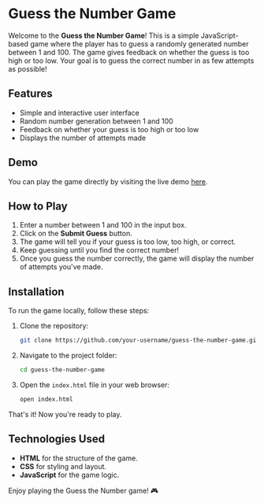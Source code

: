 # Guess the Number Game

Welcome to the **Guess the Number Game**! This is a simple JavaScript-based game where the player has to guess a randomly generated number between 1 and 100. The game gives feedback on whether the guess is too high or too low. Your goal is to guess the correct number in as few attempts as possible!

## Features

- Simple and interactive user interface
- Random number generation between 1 and 100
- Feedback on whether your guess is too high or too low
- Displays the number of attempts made

## Demo

You can play the game directly by visiting the live demo [here](https://your-github-pages-url.com).

## How to Play

1. Enter a number between 1 and 100 in the input box.
2. Click on the **Submit Guess** button.
3. The game will tell you if your guess is too low, too high, or correct.
4. Keep guessing until you find the correct number!
5. Once you guess the number correctly, the game will display the number of attempts you've made.

## Installation

To run the game locally, follow these steps:

1. Clone the repository:
    ```bash
    git clone https://github.com/your-username/guess-the-number-game.git
    ```

2. Navigate to the project folder:
    ```bash
    cd guess-the-number-game
    ```

3. Open the `index.html` file in your web browser:
    ```bash
    open index.html
    ```

That's it! Now you're ready to play.

## Technologies Used

- **HTML** for the structure of the game.
- **CSS** for styling and layout.
- **JavaScript** for the game logic.


Enjoy playing the Guess the Number game! 🎮
